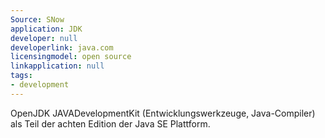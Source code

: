 ```yaml
---
Source: SNow
application: JDK
developer: null
developerlink: java.com
licensingmodel: open source
linkapplication: null
tags:
- development
---
```

OpenJDK JAVADevelopmentKit (Entwicklungswerkzeuge, Java-Compiler) als Teil der achten Edition der Java SE Plattform. 
